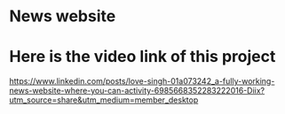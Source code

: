 # News website 
# Here is the video link of this project
https://www.linkedin.com/posts/love-singh-01a073242_a-fully-working-news-website-where-you-can-activity-6985668352283222016-Diix?utm_source=share&utm_medium=member_desktop
